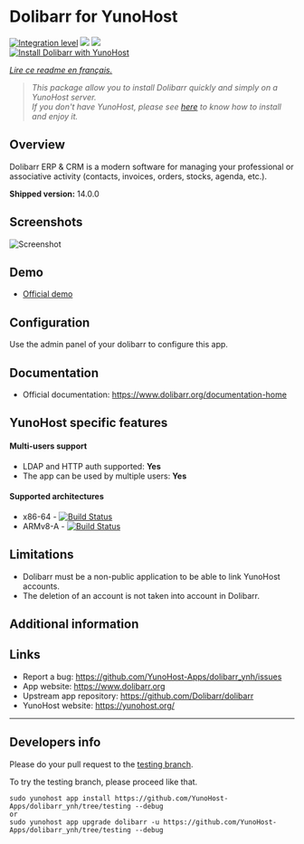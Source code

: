 # Dolibarr for YunoHost

[![Integration level](https://dash.yunohost.org/integration/dolibarr.svg)](https://dash.yunohost.org/appci/app/dolibarr) ![](https://ci-apps.yunohost.org/ci/badges/dolibarr.status.svg) ![](https://ci-apps.yunohost.org/ci/badges/dolibarr.maintain.svg)  
[![Install Dolibarr with YunoHost](https://install-app.yunohost.org/install-with-yunohost.svg)](https://install-app.yunohost.org/?app=dolibarr)

*[Lire ce readme en français.](./README_fr.md)*

> *This package allow you to install Dolibarr quickly and simply on a YunoHost server.  
If you don't have YunoHost, please see [here](https://yunohost.org/#/install) to know how to install and enjoy it.*

## Overview
Dolibarr ERP & CRM is a modern software for managing your professional or associative activity (contacts, invoices, orders, stocks, agenda, etc.).

**Shipped version:** 14.0.0

## Screenshots

![Screenshot](http://www.dolibarr.org/images/dolibarr_screenshot1_640x400.png)

## Demo

* [Official demo](https://www.dolibarr.org/onlinedemo)

## Configuration

Use the admin panel of your dolibarr to configure this app.

## Documentation

 * Official documentation: https://www.dolibarr.org/documentation-home

## YunoHost specific features

#### Multi-users support

* LDAP and HTTP auth supported: **Yes**
* The app can be used by multiple users: **Yes**

#### Supported architectures

* x86-64 - [![Build Status](https://ci-apps.yunohost.org/ci/logs/dolibarr%20%28Apps%29.svg)](https://ci-apps.yunohost.org/ci/apps/dolibarr/)
* ARMv8-A - [![Build Status](https://ci-apps-arm.yunohost.org/ci/logs/dolibarr%20%28Apps%29.svg)](https://ci-apps-arm.yunohost.org/ci/apps/dolibarr/)

## Limitations

* Dolibarr must be a non-public application to be able to link YunoHost accounts.
* The deletion of an account is not taken into account in Dolibarr.

## Additional information

## Links

 * Report a bug: https://github.com/YunoHost-Apps/dolibarr_ynh/issues
 * App website: https://www.dolibarr.org
 * Upstream app repository: https://github.com/Dolibarr/dolibarr
 * YunoHost website: https://yunohost.org/

---

## Developers info

Please do your pull request to the [testing branch](https://github.com/YunoHost-Apps/dolibarr_ynh/tree/testing).

To try the testing branch, please proceed like that.
```
sudo yunohost app install https://github.com/YunoHost-Apps/dolibarr_ynh/tree/testing --debug
or
sudo yunohost app upgrade dolibarr -u https://github.com/YunoHost-Apps/dolibarr_ynh/tree/testing --debug
```
